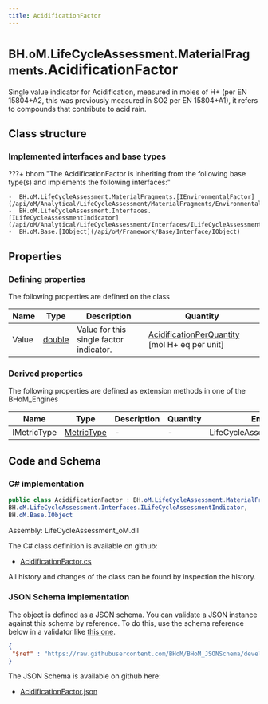 ```yaml
---
title: AcidificationFactor
---
```


# <small>BH.oM.LifeCycleAssessment.MaterialFragments.</small>**AcidificationFactor**

Single value indicator for Acidification, measured in moles of H+ (per EN 15804+A2, this was previously measured in SO2 per EN 15804+A1), it refers to compounds that contribute to acid rain.

## Class structure

### Implemented interfaces and base types

???+ bhom "The AcidificationFactor is inheriting from the following base type(s) and implements the following interfaces:"

    -  BH.oM.LifeCycleAssessment.MaterialFragments.[IEnvironmentalFactor](/api/oM/Analytical/LifeCycleAssessment/MaterialFragments/EnvironmentalFactors/IEnvironmentalFactor)
    -  BH.oM.LifeCycleAssessment.Interfaces.[ILifeCycleAssessmentIndicator](/api/oM/Analytical/LifeCycleAssessment/Interfaces/ILifeCycleAssessmentIndicator)
    -  BH.oM.Base.[IObject](/api/oM/Framework/Base/Interface/IObject)


## Properties



### Defining properties

The following properties are defined on the class

| Name             | Type             | Description      | Quantity         |
|------------------|------------------|------------------|------------------|
| Value | [double](https://learn.microsoft.com/en-us/dotnet/api/System.Double?view=netstandard-2.0) | Value for this single factor indicator. | [AcidificationPerQuantity](/api/oM/Dimensional/Quantities/Attributes/AcidificationPerQuantity) [mol H+ eq per unit] |


### Derived properties

The following properties are defined as extension methods in one of the BHoM_Engines

| Name             | Type             | Description      | Quantity         | Engine           |
|------------------|------------------|------------------|------------------|------------------|
| IMetricType | [MetricType](/api/oM/Analytical/LifeCycleAssessment/Enums/MetricType) | - | - | LifeCycleAssessment_Engine |


## Code and Schema

### C# implementation

``` C# title="C#"
public class AcidificationFactor : BH.oM.LifeCycleAssessment.MaterialFragments.IEnvironmentalFactor,
BH.oM.LifeCycleAssessment.Interfaces.ILifeCycleAssessmentIndicator,
BH.oM.Base.IObject
```

Assembly: LifeCycleAssessment_oM.dll

The C# class definition is available on github:

- [AcidificationFactor.cs](https://github.com/BHoM/BHoM/blob/develop/LifeCycleAssessment_oM/MaterialFragments\EnvironmentalFactors\AcidificationFactor.cs)

All history and changes of the class can be found by inspection the history.
### JSON Schema implementation

The object is defined as a JSON schema. You can validate a JSON instance against this schema by reference. To do this, use the schema reference below in a validator like [this one](https://www.jsonschemavalidator.net/).

``` json title="JSON Schema"
{
 "$ref" : "https://raw.githubusercontent.com/BHoM/BHoM_JSONSchema/develop/LifeCycleAssessment_oM/MaterialFragments/AcidificationFactor.json"
}
```

The JSON Schema is available on github here:

- [AcidificationFactor.json](https://github.com/BHoM/BHoM_JSONSchema/blob/develop/LifeCycleAssessment_oM/MaterialFragments/AcidificationFactor.json)
